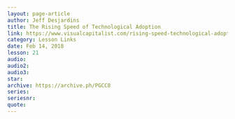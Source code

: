 ```yaml
---
layout: page-article
author: Jeff Desjardins
title: The Rising Speed of Technological Adoption
link: https://www.visualcapitalist.com/rising-speed-technological-adoption/
category: Lesson Links
date: Feb 14, 2018
lesson: 21
audio: 
audio2: 
audio3: 
star: 
archive: https://archive.ph/PGCC8
series: 
seriesnr: 
quote: 
---
```

